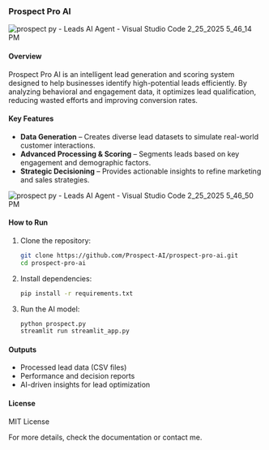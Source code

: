 ### **Prospect Pro AI**  
![prospect py - Leads AI Agent - Visual Studio Code 2_25_2025 5_46_14 PM](https://github.com/user-attachments/assets/d6352a71-19e2-479e-8a69-5b0ce7287ef2)




#### **Overview**  
Prospect Pro AI is an intelligent lead generation and scoring system designed to help businesses identify high-potential leads efficiently. By analyzing behavioral and engagement data, it optimizes lead qualification, reducing wasted efforts and improving conversion rates.  

#### **Key Features**  
- **Data Generation** – Creates diverse lead datasets to simulate real-world customer interactions.  
- **Advanced Processing & Scoring** – Segments leads based on key engagement and demographic factors.  
- **Strategic Decisioning** – Provides actionable insights to refine marketing and sales strategies.

![prospect py - Leads AI Agent - Visual Studio Code 2_25_2025 5_46_50 PM](https://github.com/user-attachments/assets/c36993bc-2be4-4489-8633-7a374bd44f96)



#### **How to Run**  
1. Clone the repository:  
   ```bash
   git clone https://github.com/Prospect-AI/prospect-pro-ai.git
   cd prospect-pro-ai
   ```  
2. Install dependencies:  
   ```bash
   pip install -r requirements.txt
   ```  
3. Run the AI model:  
   ```bash
   python prospect.py
   streamlit run streamlit_app.py
   ```  

#### **Outputs**  
- Processed lead data (CSV files)  
- Performance and decision reports  
- AI-driven insights for lead optimization  

#### **License**  
MIT License  

For more details, check the documentation or contact me.

